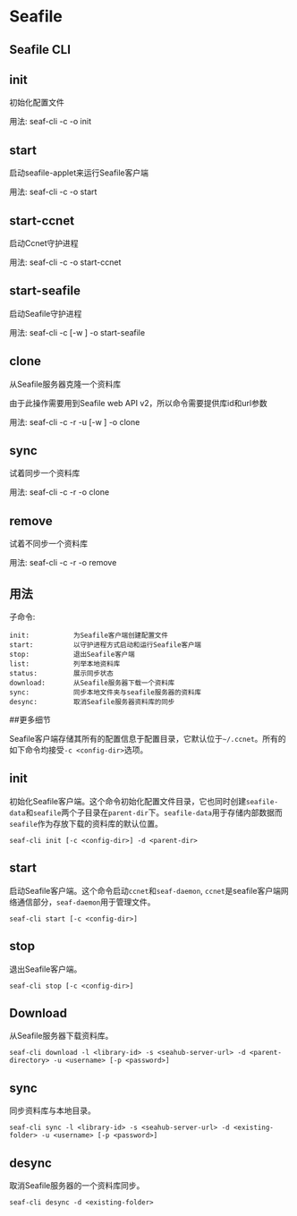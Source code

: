# Seafile
## Seafile CLI

init
----
初始化配置文件

用法: seaf-cli -c <config-dir> -o init

start
-----
启动seafile-applet来运行Seafile客户端

用法: seaf-cli -c <config-dir> -o start

start-ccnet
-----------
启动Ccnet守护进程

用法: seaf-cli -c <config-dir> -o start-ccnet

start-seafile
-------------
启动Seafile守护进程

用法: seaf-cli -c <config-dir> [-w <worktree>] -o start-seafile

clone
-----
从Seafile服务器克隆一个资料库

由于此操作需要用到Seafile web API v2，所以命令需要提供库id和url参数

用法: seaf-cli -c <config-dir> -r <repo-id> -u <url> [-w <worktree>] -o clone

sync
----
试着同步一个资料库

用法: seaf-cli -c <config-dir> -r <repo-id> -o clone

remove
------
试着不同步一个资料库

用法: seaf-cli -c <config-dir> -r <repo-id> -o remove

## 用法

子命令:

    init:           为Seafile客户端创建配置文件
    start:          以守护进程方式启动和运行Seafile客户端
    stop:           退出Seafile客户端
    list:           列举本地资料库
    status:         展示同步状态
    download:       从Seafile服务器下载一个资料库
    sync:           同步本地文件夹与seafile服务器的资料库
    desync:         取消Seafile服务器资料库的同步


##更多细节

Seafile客户端存储其所有的配置信息于配置目录，它默认位于`~/.ccnet`。所有的如下命令均接受`-c <config-dir>`选项。

init
----
初始化Seafile客户端。这个命令初始化配置文件目录，它也同时创建`seafile-data`和`seafile`两个子目录在`parent-dir`下。`seafile-data`用于存储内部数据而`seafile`作为存放下载的资料库的默认位置。

    seaf-cli init [-c <config-dir>] -d <parent-dir>

start
-----
启动Seafile客户端。这个命令启动`ccnet`和`seaf-daemon`, `ccnet`是seafile客户端网络通信部分，`seaf-daemon`用于管理文件。

    seaf-cli start [-c <config-dir>]

stop
----
退出Seafile客户端。

    seaf-cli stop [-c <config-dir>]


Download
--------
从Seafile服务器下载资料库。

    seaf-cli download -l <library-id> -s <seahub-server-url> -d <parent-directory> -u <username> [-p <password>]


sync
----
同步资料库与本地目录。

    seaf-cli sync -l <library-id> -s <seahub-server-url> -d <existing-folder> -u <username> [-p <password>]

desync
------
取消Seafile服务器的一个资料库同步。

    seaf-cli desync -d <existing-folder>
